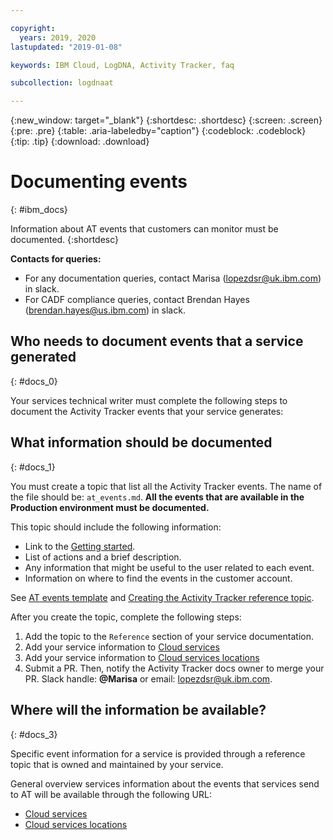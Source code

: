 ```yaml
---

copyright:
  years: 2019, 2020
lastupdated: "2019-01-08"

keywords: IBM Cloud, LogDNA, Activity Tracker, faq

subcollection: logdnaat

---
```


{:new_window: target="_blank"}
{:shortdesc: .shortdesc}
{:screen: .screen}
{:pre: .pre}
{:table: .aria-labeledby="caption"}
{:codeblock: .codeblock}
{:tip: .tip}
{:download: .download}


# Documenting events
{: #ibm_docs}

Information about AT events that customers can monitor must be documented. 
{:shortdesc}

**Contacts for queries:**
* For any documentation queries, contact Marisa (lopezdsr@uk.ibm.com) in slack.
* For CADF compliance queries, contact Brendan Hayes (brendan.hayes@us.ibm.com) in slack.


## Who needs to document events that a service generated
{: #docs_0}

Your services technical writer must complete the following steps to document the Activity Tracker events that your service generates:



## What information should be documented
{: #docs_1}

You must create a topic that list all the Activity Tracker events. The name of the file should be: `at_events.md`. **All the events that are available in the Production environment must be documented.**

This topic should include the following information:
* Link to the [Getting started](/docs/services/cloud-activity-tracker?topic=cloud-activity-tracker-getting-started-with-cla#getting-started-with-cla).
* List of actions and a brief description.
* Any information that might be useful to the user related to each event.
* Information on where to find the events in the customer account.

See [AT events template](https://github.ibm.com/Bluemix/docs/blob/staging/developing/content-kit/at-events-docs-template.md) and [Creating the Activity Tracker reference topic](/docs/developing/writing/markdown?topic=writing-atref).

After you create the topic, complete the following steps:

1. Add the topic to the `Reference` section of your service documentation. 
2. Add your service information to [Cloud services](/docs/services/Activity-Tracker-with-LogDNA?topic=logdnaat-cloud_services)
3. Add your service information to [Cloud services locations](/docs/services/Activity-Tracker-with-LogDNA?topic=logdnaat-cloud_services_locations)
4. Submit a PR. Then, notify the Activity Tracker docs owner to merge your PR. Slack handle: **@Marisa** or email: lopezdsr@uk.ibm.com. 



## Where will the information be available?
{: #docs_3}

Specific event information for a service is provided through a reference topic that is owned and maintained by your service.

General overview services information about the events that services send to AT will be available through the following URL: 
* [Cloud services](/docs/services/Activity-Tracker-with-LogDNA?topic=logdnaat-cloud_services)
* [Cloud services locations](/docs/services/Activity-Tracker-with-LogDNA?topic=logdnaat-cloud_services_locations)


